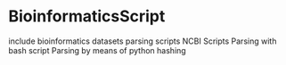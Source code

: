 # BioinformaticsScript
include bioinformatics datasets parsing scripts
NCBI Scripts
  Parsing with bash script
  Parsing by means of python hashing

